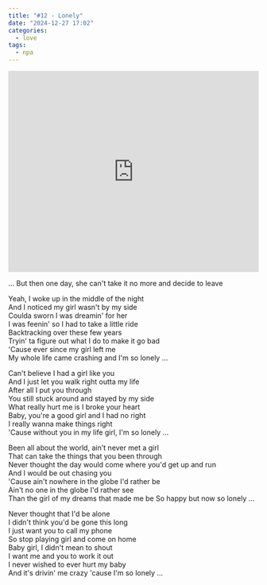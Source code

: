 ```yaml
---
title: "#12 - Lonely"
date: "2024-12-27 17:02"
categories:
  - love
tags:
  - npa
---
```


<iframe
  src="https://www.youtube.com/embed/6EEW-9NDM5k?si=2lUDdMiAk_a_brjb"
  style="overflow:hidden; width:100%; height:405px" frameborder="0" allow="accelerometer; autoplay; clipboard-write; encrypted-media; gyroscope; picture-in-picture" allowfullscreen>
</iframe>

… But then one day, she can't take it no more and decide to leave

Yeah, I woke up in the middle of the night \
And I noticed my girl wasn't by my side \
Coulda sworn I was dreamin' for her \
I was feenin' so I had to take a little ride \
Backtracking over these few years \
Tryin' ta figure out what I do to make it go bad \
'Cause ever since my girl left me \
My whole life came crashing and I'm so lonely …

Can't believe I had a girl like you \
And I just let you walk right outta my life \
After all I put you through \
You still stuck around and stayed by my side \
What really hurt me is I broke your heart \
Baby, you're a good girl and I had no right \
I really wanna make things right \
'Cause without you in my life girl, I'm so lonely …

Been all about the world, ain't never met a girl \
That can take the things that you been through \
Never thought the day would come where you'd get up and run \
And I would be out chasing you \
'Cause ain't nowhere in the globe I'd rather be \
Ain't no one in the globe I'd rather see \
Than the girl of my dreams that made me be
So happy but now so lonely …

Never thought that I'd be alone \
I didn't think you'd be gone this long \
I just want you to call my phone \
So stop playing girl and come on home \
Baby girl, I didn't mean to shout \
I want me and you to work it out \
I never wished to ever hurt my baby \
And it's drivin' me crazy 'cause I'm so lonely …
